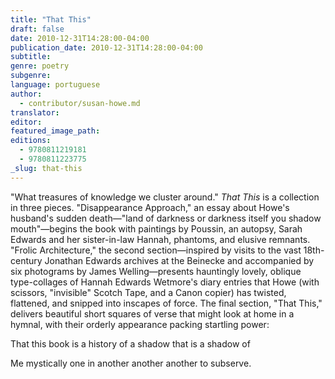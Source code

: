 ```yaml
---
title: "That This"
draft: false
date: 2010-12-31T14:28:00-04:00
publication_date: 2010-12-31T14:28:00-04:00
subtitle:
genre: poetry
subgenre:
language: portuguese
author:
  - contributor/susan-howe.md
translator:
editor:
featured_image_path:
editions:
  - 9780811219181
  - 9780811223775
_slug: that-this
---
```


"What treasures of knowledge we cluster around." _That This_ is a collection in three pieces. "Disappearance Approach," an essay about Howe's husband's sudden death—"land of darkness or darkness itself you shadow mouth"—begins the book with paintings by Poussin, an autopsy, Sarah Edwards and her sister-in-law Hannah, phantoms, and elusive remnants. "Frolic Architecture," the second section—inspired by visits to the vast 18th-century Jonathan Edwards archives at the Beinecke and accompanied by six photograms by James Welling—presents hauntingly lovely, oblique type-collages of Hannah Edwards Wetmore's diary entries that Howe (with scissors, "invisible" Scotch Tape, and a Canon copier) has twisted, flattened, and snipped into inscapes of force. The final section, "That This," delivers beautiful short squares of verse that might look at home in a hymnal, with their orderly appearance packing startling power:

That this book is a history of
a shadow that is a shadow of

Me mystically one in another
another another to subserve.

